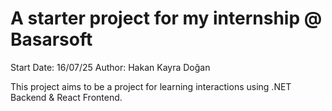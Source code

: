 # A starter project for my internship @ Basarsoft

Start Date: 16/07/25
Author: Hakan Kayra Doğan

This project aims to be a project for learning interactions using .NET Backend & React Frontend.